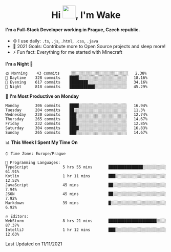 <h1 align="center">Hi <img src="https://raw.githubusercontent.com/MrWakeCZ/MrWakeCZ/master/Hi.gif" width="40px" />, I'm Wake</h1>

#### I'm a Full-Stack Developer working in Prague, Czech republic.
- ⚙️ I use daily: `.ts`, `.js`, `.html`, `.css`, `.java`
- 🥅 2021 Goals: Contribute more to Open Source projects and sleep more!
- ⚡ Fun fact: Everything for me started with Minecraft

<!--START_SECTION:waka-->
**I'm a Night 🦉** 

```text
🌞 Morning    43 commits     ░░░░░░░░░░░░░░░░░░░░░░░░░   2.38% 
🌆 Daytime    328 commits    ████░░░░░░░░░░░░░░░░░░░░░   18.16% 
🌃 Evening    617 commits    ████████░░░░░░░░░░░░░░░░░   34.16% 
🌙 Night      818 commits    ███████████░░░░░░░░░░░░░░   45.29%

```
📅 **I'm Most Productive on Monday** 

```text
Monday       306 commits    ████░░░░░░░░░░░░░░░░░░░░░   16.94% 
Tuesday      204 commits    ██░░░░░░░░░░░░░░░░░░░░░░░   11.3% 
Wednesday    230 commits    ███░░░░░░░░░░░░░░░░░░░░░░   12.74% 
Thursday     265 commits    ███░░░░░░░░░░░░░░░░░░░░░░   14.67% 
Friday       232 commits    ███░░░░░░░░░░░░░░░░░░░░░░   12.85% 
Saturday     304 commits    ████░░░░░░░░░░░░░░░░░░░░░   16.83% 
Sunday       265 commits    ███░░░░░░░░░░░░░░░░░░░░░░   14.67%

```


📊 **This Week I Spent My Time On** 

```text
⌚︎ Time Zone: Europe/Prague

💬 Programming Languages: 
TypeScript               5 hrs 55 mins       ███████████████░░░░░░░░░░   61.91% 
Kotlin                   1 hr 11 mins        ███░░░░░░░░░░░░░░░░░░░░░░   12.52% 
JavaScript               45 mins             ██░░░░░░░░░░░░░░░░░░░░░░░   7.94% 
JSON                     45 mins             ██░░░░░░░░░░░░░░░░░░░░░░░   7.92% 
Markdown                 39 mins             █░░░░░░░░░░░░░░░░░░░░░░░░   6.92%

🔥 Editors: 
WebStorm                 8 hrs 21 mins       █████████████████████░░░░   87.37% 
IntelliJ                 1 hr 12 mins        ███░░░░░░░░░░░░░░░░░░░░░░   12.63%

```


 Last Updated on 11/11/2021
<!--END_SECTION:waka-->
